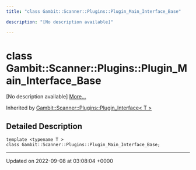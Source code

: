 ```yaml
---
title: "class Gambit::Scanner::Plugins::Plugin_Main_Interface_Base"

description: "[No description available]"

---
```


# class Gambit::Scanner::Plugins::Plugin_Main_Interface_Base



[No description available] [More...](#detailed-description)

Inherited by [Gambit::Scanner::Plugins::Plugin_Interface< T >](/documentation/code/classes/classgambit_1_1scanner_1_1plugins_1_1plugin__interface/)

## Detailed Description

```
template <typename T >
class Gambit::Scanner::Plugins::Plugin_Main_Interface_Base;
```

-------------------------------

Updated on 2022-09-08 at 03:08:04 +0000
